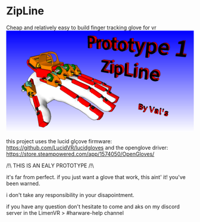 # ZipLine
Cheap and relatively easy to build finger tracking glove for vr
![alt text](https://github.com/Valsvirtuals/Zipline/blob/main/ZipLine%20Banner.PNG?raw=true)

this project uses the lucid glçove firmware: https://github.com/LucidVR/lucidgloves
and the openglove driver: https://store.steampowered.com/app/1574050/OpenGloves/



/!\ THIS IS AN EALY PROTOTYPE /!\

it's far from perfect. if you just want a glove that work, this aint' it!
you've been warned.

i don't take any responsibility in your disapointment.

if you have any question don't hesitate to come and aks on my discord server in the LimenVR > #harware-help channel
